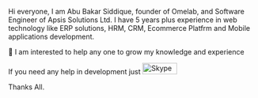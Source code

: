 Hi everyone, 
I am Abu Bakar Siddique, founder of Omelab, and Software Engineer of Apsis Solutions Ltd. 
I have 5 years plus experience in web technology like ERP solutions, HRM, CRM, Ecommerce Platfrm 
and Mobile applications development.

👀 I am interested to help any one to grow my knowledge and experience

If you need any help in development just  <a href="skype:a.bakar87?call"><img src="http://download.skype.com/share/skypebuttons/buttons/call_blue_transparent_70x23.png" style="border: none;" width="70" height="23" alt="Skype Me!" /></a>


Thanks All.


<!---
omelab/omelab is a ✨ special ✨ repository because its `README.md` (this file) appears on your GitHub profile.
You can click the Preview link to take a look at your changes.
--->
